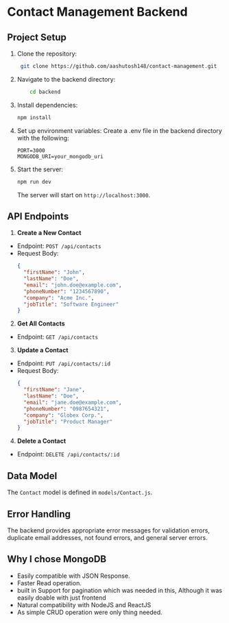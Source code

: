 # Contact Management Backend

## Project Setup
1. Clone the repository:
   ```bash
    git clone https://github.com/aashutosh148/contact-management.git
    ```
2. Navigate to the backend directory:
    ```bash
        cd backend
    ```
3. Install dependencies:
    ```bash
    npm install
    ```

4. Set up environment variables:
   Create a .env file in the backend directory with the following:

    ```
    PORT=3000
    MONGODB_URI=your_mongodb_uri
    ```

5. Start the server:
    ```bash
    npm run dev
    ```
   The server will start on `http://localhost:3000`.


## API Endpoints
1. **Create a New Contact**
- Endpoint: `POST /api/contacts`
- Request Body:
  ```json
  {
    "firstName": "John",
    "lastName": "Doe",
    "email": "john.doe@example.com",
    "phoneNumber": "1234567890",
    "company": "Acme Inc.",
    "jobTitle": "Software Engineer"
  }
  ```

2. **Get All Contacts**
- Endpoint: `GET /api/contacts`

3. **Update a Contact**
- Endpoint: `PUT /api/contacts/:id`
- Request Body:
  ```json
  {
    "firstName": "Jane",
    "lastName": "Doe",
    "email": "jane.doe@example.com",
    "phoneNumber": "0987654321",
    "company": "Globex Corp.",
    "jobTitle": "Product Manager"
  }
  ```

4. **Delete a Contact**
- Endpoint: `DELETE /api/contacts/:id`

## Data Model
The `Contact` model is defined in `models/Contact.js`.

## Error Handling
The backend provides appropriate error messages for validation errors, duplicate email addresses, not found errors, and general server errors.

## Why I chose MongoDB
* Easily compatible with  JSON Response.
* Faster Read operation.
* built in Support for pagination which was needed in this, Although it was easily doable with just frontend
* Natural compatibility with NodeJS and ReactJS
* As simple CRUD operation were only thing needed. 